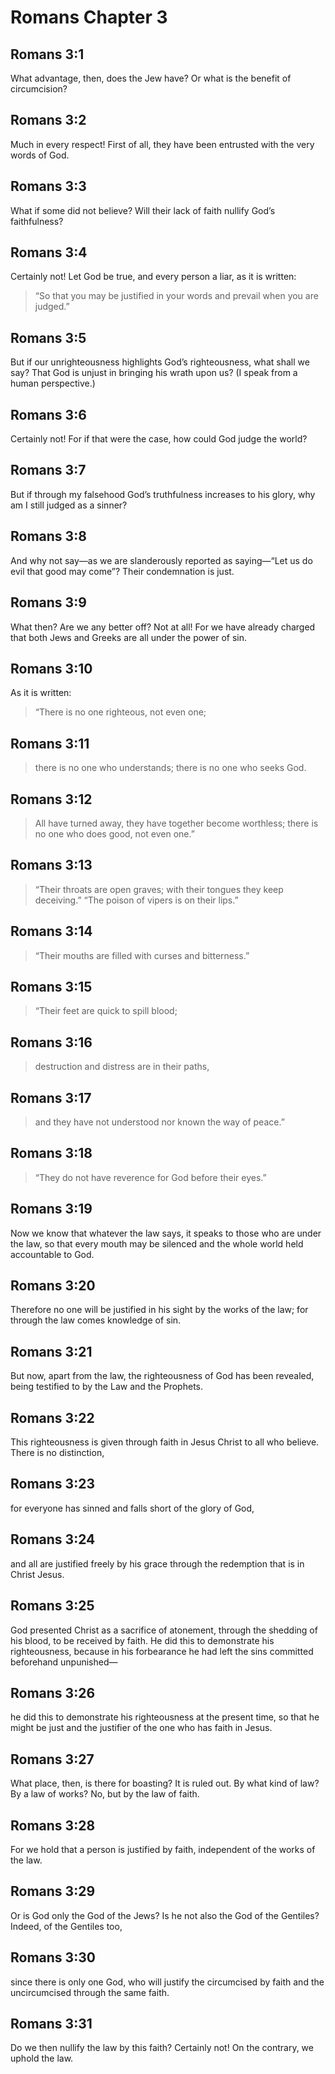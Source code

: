# Romans Chapter 3

## Romans 3:1

What advantage, then, does the Jew have? Or what is the benefit of circumcision?

## Romans 3:2

Much in every respect! First of all, they have been entrusted with the very words of God.

## Romans 3:3

What if some did not believe? Will their lack of faith nullify God’s faithfulness?

## Romans 3:4

Certainly not! Let God be true, and every person a liar, as it is written:

> “So that you may be justified in your words
> and prevail when you are judged.”

## Romans 3:5

But if our unrighteousness highlights God’s righteousness, what shall we say? That God is unjust in bringing his wrath upon us? (I speak from a human perspective.)

## Romans 3:6

Certainly not! For if that were the case, how could God judge the world?

## Romans 3:7

But if through my falsehood God’s truthfulness increases to his glory, why am I still judged as a sinner?

## Romans 3:8

And why not say—as we are slanderously reported as saying—“Let us do evil that good may come”? Their condemnation is just.

## Romans 3:9

What then? Are we any better off? Not at all! For we have already charged that both Jews and Greeks are all under the power of sin.

## Romans 3:10

As it is written:

> “There is no one righteous, not even one;

## Romans 3:11

> there is no one who understands;
> there is no one who seeks God.

## Romans 3:12

> All have turned away, they have together become worthless;
> there is no one who does good,
> not even one.”

## Romans 3:13

> “Their throats are open graves;
> with their tongues they keep deceiving.”
> “The poison of vipers is on their lips.”

## Romans 3:14

> “Their mouths are filled with curses and bitterness.”

## Romans 3:15

> “Their feet are quick to spill blood;

## Romans 3:16

> destruction and distress are in their paths,

## Romans 3:17

> and they have not understood nor known the way of peace.”

## Romans 3:18

> “They do not have reverence for God before their eyes.”

## Romans 3:19

Now we know that whatever the law says, it speaks to those who are under the law, so that every mouth may be silenced and the whole world held accountable to God.

## Romans 3:20

Therefore no one will be justified in his sight by the works of the law; for through the law comes knowledge of sin.

## Romans 3:21

But now, apart from the law, the righteousness of God has been revealed, being testified to by the Law and the Prophets.

## Romans 3:22

This righteousness is given through faith in Jesus Christ to all who believe. There is no distinction,

## Romans 3:23

for everyone has sinned and falls short of the glory of God,

## Romans 3:24

and all are justified freely by his grace through the redemption that is in Christ Jesus.

## Romans 3:25

God presented Christ as a sacrifice of atonement, through the shedding of his blood, to be received by faith. He did this to demonstrate his righteousness, because in his forbearance he had left the sins committed beforehand unpunished—

## Romans 3:26

he did this to demonstrate his righteousness at the present time, so that he might be just and the justifier of the one who has faith in Jesus.

## Romans 3:27

What place, then, is there for boasting? It is ruled out. By what kind of law? By a law of works? No, but by the law of faith.

## Romans 3:28

For we hold that a person is justified by faith, independent of the works of the law.

## Romans 3:29

Or is God only the God of the Jews? Is he not also the God of the Gentiles? Indeed, of the Gentiles too,

## Romans 3:30

since there is only one God, who will justify the circumcised by faith and the uncircumcised through the same faith.

## Romans 3:31

Do we then nullify the law by this faith? Certainly not! On the contrary, we uphold the law.
